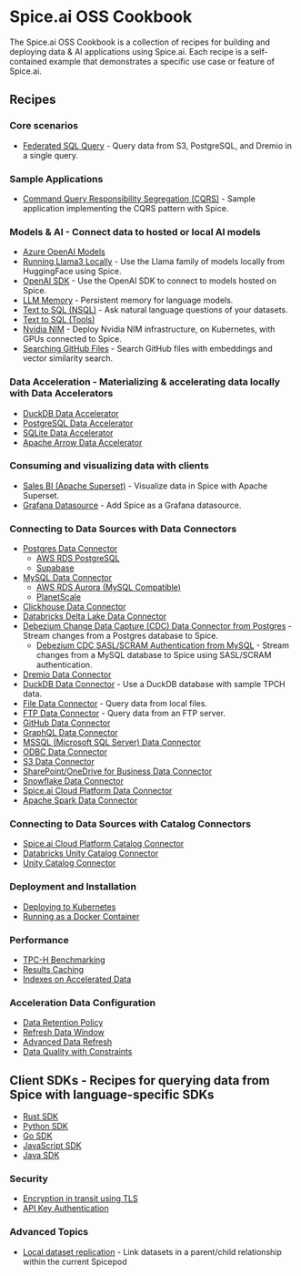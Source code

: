 # Spice.ai OSS Cookbook

The Spice.ai OSS Cookbook is a collection of recipes for building and deploying data & AI applications using Spice.ai. Each recipe is a self-contained example that demonstrates a specific use case or feature of Spice.ai.

## Recipes

### Core scenarios

- [Federated SQL Query](./federation/README.md) - Query data from S3, PostgreSQL, and Dremio in a single query.

### Sample Applications

- [Command Query Responsibility Segregation (CQRS)](./cqrs/README.md) - Sample application implementing the CQRS pattern with Spice.

### Models & AI - Connect data to hosted or local AI models

- [Azure OpenAI Models](./azure_openai/README.md)
- [Running Llama3 Locally](./llama/README.md) - Use the Llama family of models locally from HuggingFace using Spice.
- [OpenAI SDK](./openai_sdk/README.md) - Use the OpenAI SDK to connect to models hosted on Spice.
- [LLM Memory](./llm-memory/README.md) - Persistent memory for language models.
- [Text to SQL (NSQL)](./nsql/README.md) - Ask natural language questions of your datasets.
- [Text to SQL (Tools)](./text-to-sql/README.md)
- [Nvidia NIM](./nvidia-nim/README.md) - Deploy Nvidia NIM infrastructure, on Kubernetes, with GPUs connected to Spice.
- [Searching GitHub Files](./search_github_files/README.md) - Search GitHub files with embeddings and vector similarity search.

### Data Acceleration - Materializing & accelerating data locally with Data Accelerators

- [DuckDB Data Accelerator](./duckdb/accelerator/README.md)
- [PostgreSQL Data Accelerator](./postgres/accelerator/README.md)
- [SQLite Data Accelerator](./sqlite/accelerator/README.md)
- [Apache Arrow Data Accelerator](./arrow/README.md)

### Consuming and visualizing data with clients

- [Sales BI (Apache Superset)](./sales-bi/README.md) - Visualize data in Spice with Apache Superset.
- [Grafana Datasource](./grafana-datasource/README.md) - Add Spice as a Grafana datasource.

### Connecting to Data Sources with Data Connectors

- [Postgres Data Connector](./postgres/connector/README.md)
  - [AWS RDS PostgreSQL](./postgres/rds/README.md)
  - [Supabase](./postgres/supabase/README.md)
- [MySQL Data Connector](./mysql/connector/README.md)
  - [AWS RDS Aurora (MySQL Compatible)](./mysql/rds-aurora/README.md)
  - [PlanetScale](./mysql/planetscale/README.md)
- [Clickhouse Data Connector](./clickhouse/README.md)
- [Databricks Delta Lake Data Connector](./databricks/delta_lake/README.md)
- [Debezium Change Data Capture (CDC) Data Connector from Postgres](./cdc-debezium/README.md) - Stream changes from a Postgres database to Spice.
  - [Debezium CDC SASL/SCRAM Authentication from MySQL](./cdc-debezium/sasl-scram/README.md) - Stream changes from a MySQL database to Spice using SASL/SCRAM authentication.
- [Dremio Data Connector](./dremio/README.md)
- [DuckDB Data Connector](./duckdb/connector/README.md) - Use a DuckDB database with sample TPCH data.
- [File Data Connector](./file/README.md) - Query data from local files.
- [FTP Data Connector](./ftp/README.md) - Query data from an FTP server.
- [GitHub Data Connector](./github/README.md)
- [GraphQL Data Connector](./graphql/README.md)
- [MSSQL (Microsoft SQL Server) Data Connector](./mssql/README.md)
- [ODBC Data Connector](./odbc/README.md)
- [S3 Data Connector](./s3/README.md)
- [SharePoint/OneDrive for Business Data Connector](./sharepoint/README.md)
- [Snowflake Data Connector](./snowflake/README.md)
- [Spice.ai Cloud Platform Data Connector](./spiceai/README.md)
- [Apache Spark Data Connector](./spark/README.md)

### Connecting to Data Sources with Catalog Connectors

- [Spice.ai Cloud Platform Catalog Connector](./catalogs/spiceai/README.md)
- [Databricks Unity Catalog Connector](./catalogs/databricks/README.md)
- [Unity Catalog Connector](./catalogs/unity_catalog/README.md)

### Deployment and Installation

- [Deploying to Kubernetes](./kubernetes/README.md)
- [Running as a Docker Container](./docker/README.md)

### Performance

- [TPC-H Benchmarking](./tpc-h/README.md)
- [Results Caching](./caching/README.md)
- [Indexes on Accelerated Data](./acceleration/indexes/README.md)

### Acceleration Data Configuration

- [Data Retention Policy](./retention/README.md)
- [Refresh Data Window](./refresh-data-window/README.md)
- [Advanced Data Refresh](./acceleration/data-refresh/README.md)
- [Data Quality with Constraints](./acceleration/constraints/README.md)

## Client SDKs - Recipes for querying data from Spice with language-specific SDKs

- [Rust SDK](client-sdk/spice-rs-sdk-sample/README.md)
- [Python SDK](client-sdk/spicepy-sdk-sample/README.md)
- [Go SDK](client-sdk/gospice-sdk-sample/README.md)
- [JavaScript SDK](client-sdk/spice.js-sdk-sample/README.md)
- [Java SDK](client-sdk/spice-java-sdk-sample/README.md)

### Security

- [Encryption in transit using TLS](./tls/README.md)
- [API Key Authentication](./api_key/README.md)

### Advanced Topics

- [Local dataset replication](./localpod/README.md) - Link datasets in a parent/child relationship within the current Spicepod
